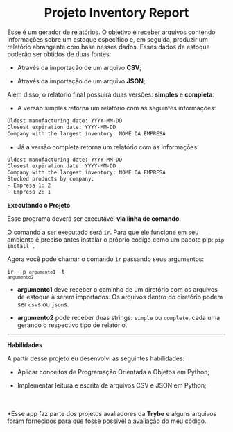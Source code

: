 <h1 align='center'><b>Projeto Inventory Report</b></b></h1>

Esse é um gerador de relatórios. O objetivo é receber arquivos contendo informações sobre um estoque específico e, em seguida, produzir um relatório abrangente com base nesses dados. Esses dados de estoque poderão ser obtidos de duas fontes:

- Através da importação de um arquivo **CSV**;

- Através da importação de um arquivo **JSON**;

Além disso, o relatório final possuirá duas versões: **simples** e **completa**:

- A versão simples retorna um relatório com as seguintes informações:

```txt
Oldest manufacturing date: YYYY-MM-DD
Closest expiration date: YYYY-MM-DD
Company with the largest inventory: NOME DA EMPRESA
```

- Já a versão completa retorna um relatório com as informações:

```bash
Oldest manufacturing date: YYYY-MM-DD
Closest expiration date: YYYY-MM-DD
Company with the largest inventory: NOME DA EMPRESA
Stocked products by company:
- Empresa 1: 2
- Empresa 2: 1
```

<strong>Executando o Projeto</strong>
  <br />
  
Esse programa deverá ser executável <strong>via linha de comando</strong>.

O comando a ser executado será `ir`. Para que ele funcione em seu ambiente é preciso antes instalar o próprio código como um pacote pip:
<code>pip install .</code>

Agora você pode chamar o comando `ir` passando seus argumentos:

<code>ir - p `argumento1` -t `argumento2`</code>

-   **argumento1** deve receber o caminho de um diretório com os arquivos de estoque à serem importados. Os arquivos dentro do diretório podem ser `csv`s ou `json`s.

-   **argumento2** pode receber duas strings: `simple` ou `complete`, cada uma gerando o respectivo tipo de relatório.

___

<strong>Habilidades</strong>
  <br />
  
A partir desse projeto eu desenvolvi as seguintes habilidades:

- Aplicar conceitos de Programação Orientada a Objetos em Python;

- Implementar leitura e escrita de arquivos CSV e JSON em Python;

<br><br>
*Esse app faz parte dos projetos avaliadores da <b>Trybe</b> e alguns arquivos foram fornecidos para que fosse possível a avaliação do meu código.
